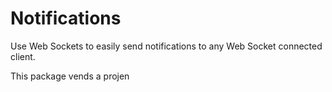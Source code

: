 # Notifications

Use Web Sockets to easily send notifications to any Web Socket connected client.

This package vends a projen 